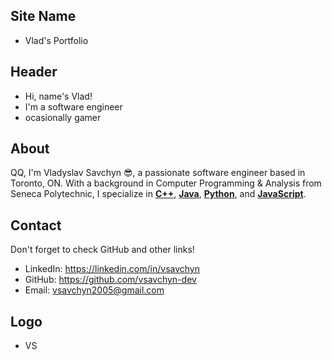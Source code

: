 ## Site Name
- Vlad's Portfolio

## Header
- Hi, name's Vlad! 
- I'm a software engineer
- ocasionally gamer

## About
QQ, I'm Vladyslav Savchyn &#128526;, a passionate software engineer based in Toronto, ON. With a background in Computer Programming & Analysis from Seneca Polytechnic, I specialize in <b><u>C++</u></b>, <b><u>Java</u></b>,  <b><u>Python</u></b>, and <b><u>JavaScript</u></b>.

## Contact
Don't forget to check GitHub and other links!
- LinkedIn: https://linkedin.com/in/vsavchyn
- GitHub: https://github.com/vsavchyn-dev
- Email: vsavchyn2005@gmail.com

## Logo
- VS